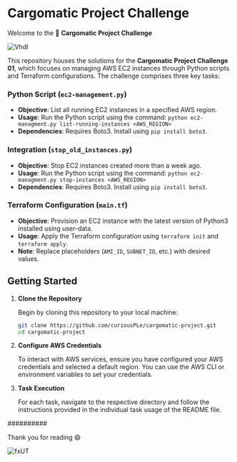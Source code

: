 # Cargomatic Project Challenge

Welcome to the 🚙 **Cargomatic Project Challenge**

![VhdI](https://github.com/curiousPLe/cargomatic-project/assets/43125083/11255e9c-4369-4cd5-ae10-19a5d70e13ce)

This repository houses the solutions for the **Cargomatic Project Challenge 01**, which focuses on managing AWS EC2 instances through Python scripts and Terraform configurations. The challenge comprises three key tasks:

### Python Script (`ec2-management.py`)

- **Objective**: List all running EC2 instances in a specified AWS region.
- **Usage**: Run the Python script using the command: `python ec2-managment.py list-running-instances <AWS_REGION>`
- **Dependencies**: Requires Boto3. Install using `pip install boto3`.

### Integration (`stop_old_instances.py`)

- **Objective**: Stop EC2 instances created more than a week ago.
- **Usage**: Run the Python script using the command: `python ec2-managment.py stop-instances <AWS_REGION>`
- **Dependencies**: Requires Boto3. Install using `pip install boto3`.

### Terraform Configuration (`main.tf`)

- **Objective**: Provision an EC2 instance with the latest version of Python3 installed using user-data.
- **Usage**: Apply the Terraform configuration using `terraform init` and `terraform apply`.
- **Note**: Replace placeholders (`AMI_ID`, `SUBNET_ID`, etc.) with desired values.


## Getting Started

1. **Clone the Repository**

    Begin by cloning this repository to your local machine:

    ```sh
    git clone https://github.com/curiousPLe/cargomatic-project.git
    cd cargomatic-project
    ```

2. **Configure AWS Credentials**

    To interact with AWS services, ensure you have configured your AWS credentials and selected a default region. You can use the AWS CLI or environment variables to set your credentials.

3. **Task Execution**

    For each task, navigate to the respective directory and follow the instructions provided in the individual task usage of the README file.

##########

Thank you for reading 😄

![fxUT](https://github.com/curiousPLe/cargomatic-project/assets/43125083/7beebb6c-f7a5-453a-8f71-011893c6274b)
